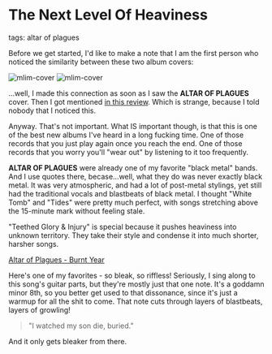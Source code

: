 # The Next Level Of Heaviness
tags: altar of plagues

Before we get started, I'd like to make a note that I am the first person who noticed the similarity between these two album covers:

![mlim-cover](/content/images/raime-quarter-turns.jpg "Quarter Turns")
![mlim-cover](/content/images/Altar-of-Plagues-Teethed-Glory-Injury.jpg "Teethed Glory")

...well, I made this connection as soon as I saw the **ALTAR OF PLAGUES** cover. Then I got mentioned [in this review](http://www.metalireland.com/2013/04/21/altar-of-plagues-teeth-glory-and-injury/). Which is strange, because I told nobody that I noticed this.

Anyway. That's not important. What IS important though, is that this is one of the best new albums I've heard in a long fucking time. One of those records that you just play again once you reach the end. One of those records that you worry you'll "wear out" by listening to it too frequently.

**ALTAR OF PLAGUES** were already one of my favorite "black metal" bands. And I use quotes there, becase...well, what they do was never exactly black metal. It was very atmospheric, and had a lot of post-metal stylings, yet still had the traditional vocals and blastbeats of black metal. I thought "White Tomb" and "Tides" were pretty much perfect, with songs stretching above the 15-minute mark without feeling stale.

"Teethed Glory & Injury" is special because it pushes heaviness into unknown territory. They take their style and condense it into much shorter, harsher songs.

[Altar of Plagues - Burnt Year](/assets/mp3/04-burnt-year.mp3)

Here's one of my favorites - so bleak, so riffless! Seriously, I sing along to this song's guitar parts, but they're mostly just that one note. It's a goddamn minor 8th, so you better get used to that dissonance, since it's just a warmup for all the shit to come. That note cuts through layers of blastbeats, layers of growling!

> "I watched my son die, buried."

And it only gets bleaker from there.